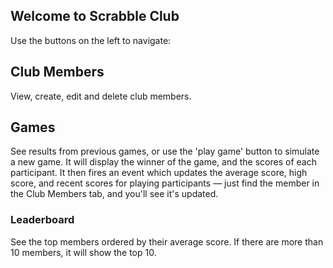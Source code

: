 ## Welcome to Scrabble Club

Use the buttons on the left to navigate:

## Club Members

View, create, edit and delete club members.

## Games

See results from previous games, or use the 'play game' button to simulate a new game. It will display the winner of the
game, and the scores of each participant. It then fires an event which updates the average score, high score, and recent
scores for playing participants — just find the member in the Club Members tab, and you'll see it's updated.

### Leaderboard

See the top members ordered by their average score. If there are more than 10 members, it will show the top 10.
